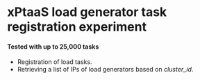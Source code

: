 # xPtaaS load generator task registration experiment

#### Tested with up to 25,000 tasks

- Registration of load tasks.
- Retrieving a list of IPs of load generators based on *cluster_id*.
